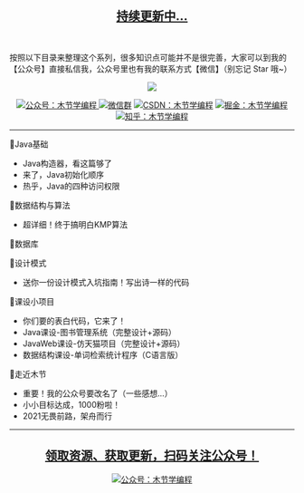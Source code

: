 <p align="center" style="color:blue">
  <a href="https://mp.weixin.qq.com/s/XWVcn-h-MpkFpohNWG0_8g">
    <h2 align="center">
        持续更新中...
    </h2>
  </a>
</p>

<p>
	<br>
</p>

按照以下目录来整理这个系列，很多知识点可能并不是很完善，大家可以到我的【公众号】直接私信我，公众号里也有我的联系方式【微信】（别忘记 Star 哦~）

<p align="center">
    <a href="https://mp.weixin.qq.com/s/XWVcn-h-MpkFpohNWG0_8g" target="_blank">
        <img src="https://cdn.jsdelivr.net/gh/MujieJava/BlogImages/images/javastudy.png" width=""/>
    </a>
</p>

<p align="center">
  <a href="#公众号">
    <img src="https://img.shields.io/badge/%E5%85%AC%E4%BC%97%E5%8F%B7-木节学编程-green.svg" alt="公众号：木节学编程">
  </a>
  <a href="#微信"><img src="https://shields.io/badge/weChat-%E5%BE%AE%E4%BF%A1%E6%8A%80%E6%9C%AF%E7%BE%A4-critical" alt="微信群"></a>
  <a href="https://blog.csdn.net/Aimetoi"><img src="https://img.shields.io/badge/csdn-CSDN-red.svg" alt="CSDN：木节学编程"></a>
  <a href="https://juejin.cn/user/114004942666824"><img src="https://img.shields.io/badge/juejin-掘金-blue.svg" alt="掘金：木节学编程"></a>
  <a href="https://www.zhihu.com/people/aime-toi"><img src="https://img.shields.io/badge/zhihu-知乎-informational" alt="知乎：木节学编程"></a>
</p>

---

📘Java基础

- Java构造器，看这篇够了
- 来了，Java初始化顺序
- 热乎，Java的四种访问权限

🔧数据结构与算法

- 超详细！终于搞明白KMP算法

💾数据库

📝设计模式

- 送你一份设计模式入坑指南！写出诗一样的代码



🎉课设小项目

- 你们要的表白代码，它来了！
- Java课设-图书管理系统（完整设计+源码）
- JavaWeb课设-仿天猫项目（完整设计+源码）
- 数据结构课设-单词检索统计程序（C语言版）

🏓走近木节

- 重要！我的公众号要改名了（一些感想...）
- 小小目标达成，1000粉啦！
- 2021无畏前路，架舟而行

---

<p>
	<a name="微信"></a>
	<a name="公众号"></a>
</p>



<p align="center" style="color:blue">
  <a href="https://mp.weixin.qq.com/s/XWVcn-h-MpkFpohNWG0_8g">
    <h2 align="center">
        领取资源、获取更新，扫码关注公众号！
    </h2>
  </a>
</p>

<p align="center">
    <a href="https://mp.weixin.qq.com/s/XWVcn-h-MpkFpohNWG0_8g" target="_blank">
        <img src="https://cdn.jsdelivr.net/gh/MujieJava/BlogImages/images/github仓库公众号二维码.jpg" width="" alt="公众号：木节学编程"/>
    </a>
</p>
